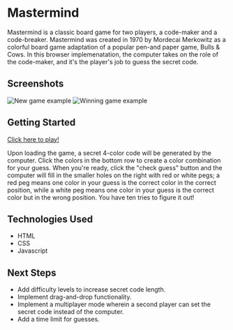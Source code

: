 # Mastermind
Mastermind is a classic board game for two players, a code-maker and a code-breaker. Mastermind was created in 1970 by Mordecai Merkowitz as a colorful board game adaptation of a popular pen-and paper game, Bulls & Cows. In this browser implemenatation, the computer takes on the role of the code-maker, and it's the player's job to guess the secret code.
## Screenshots
![New game example](https://i.imgur.com/X84RU2H.png)
![Winning game example](https://i.imgur.com/WqGbAue.png)

## Getting Started
[Click here to play!](https://mcf327.github.io/Mastermind/)

Upon loading the game, a secret 4-color code will be generated by the computer. Click the colors in the bottom row to create a color combination for your guess. When you're ready, click the "check guess" button and the computer will fill in the smaller holes on the right with red or white pegs; a red peg means one color in your guess is the correct color in the correct position, while a white peg means one color in your guess is the correct color but in the wrong position. You have ten tries to figure it out!
## Technologies Used
* HTML
* CSS
* Javascript
## Next Steps
* Add difficulty levels to increase secret code length.
* Implement drag-and-drop functionality.
* Implement a multiplayer mode wherein a second player can set the secret code instead of the computer.
* Add a time limit for guesses.
